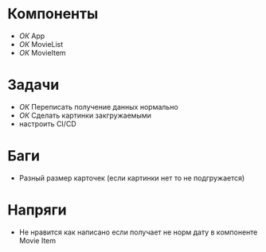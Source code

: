 # Компоненты

- *ОК* App
- *ОК* MovieList
- *ОК* MovieItem

# Задачи

- *ОК* Переписать получение данных нормально 
- *ОК* Сделать картинки закгружаемыми
- настроить CI/CD

# Баги

- Разный размер карточек (если картинки нет то не подгружается)

# Напряги 

- Не нравится как написано если получает не норм дату в компоненте Movie Item